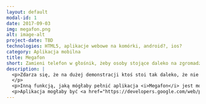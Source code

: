 ```yaml
---
layout: default
modal-id: 1
date: 2017-09-03
img: megafon.png
alt: image-alt
project-date: TBD
technologies: HTML5, aplikacje webowe na komórki, android?, ios?
category: Aplikacja mobilna
title: Megafon
short: Zamieni telefon w głośnik, żeby osoby stojące daleko na zgromadzeniu mogły coś słyszeć
description: |
  <p>Zdarza się, że na dużej demonstracji ktoś stoi tak daleko, że nie słyszy nic z tego, co mówią organizatorzy. Niestety nagłośnienie wydarzeń na otwartym powietrzu nie jest proste. Dlatego chcielibyśmy stworzyć aplikację mobilną <i>Megafon</i>, która zamieni telefony w tłumie w małe głośniki. Aplikacja pobierałaby strumień audio wysyłany przez ogranizatorów, oraz odtwarzała go w sposób zsynchronizowany z zegarem, tak, aby kilka megafonów działających na raz wspierało się nawzajem.
  </p>
  <p>Inną funkcją, jaką mógłaby pełnić aplikacja <i>Megafon</i> jest możliwość komentowania lub głosowania przez osoby uczestniczące w demonstracji. Wtedy moglibyśmy dać uczestnikom głos w kompletnie nowy sposób!</p>
  <p>Aplikacja mogłaby być <a href="https://developers.google.com/web/progressive-web-apps/">aplikacją webową</a>, której można używać bez instalacji.</p>
---
```

